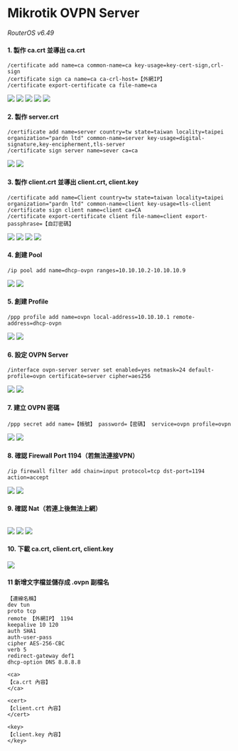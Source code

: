 # Mikrotik OVPN Server

*RouterOS v6.49*

#### 1. 製作 ca.crt 並導出 ca.crt

```
/certificate add name=ca common-name=ca key-usage=key-cert-sign,crl-sign
/certificate sign ca name=ca ca-crl-host=【外網IP】
/certificate export-certificate ca file-name=ca
```

![](./ovpn-server/certificate-ca-1.jpg)
![](./ovpn-server/certificate-ca-2.jpg)
![](./ovpn-server/certificate-ca-3.jpg)
![](./ovpn-server/certificate-ca-4.jpg)
![](./ovpn-server/certificate-ca-5.jpg)

#### 2. 製作 server.crt

```
/certificate add name=server country=tw state=taiwan locality=taipei organization="pardn ltd" common-name=server key-usage=digital-signature,key-encipherment,tls-server
/certificate sign server name=sever ca=ca
```

![](./ovpn-server/certificate-server-1.jpg)
![](./ovpn-server/certificate-server-2.jpg)

#### 3. 製作 client.crt 並導出 client.crt, client.key

```
/certificate add name=Client country=tw state=taiwan locality=taipei organization="pardn ltd" common-name=client key-usage=tls-client
/certificate sign client name=client ca=CA
/certificate export-certificate client file-name=client export-passphrase=【自訂密碼】
```

![](./ovpn-server/certificate-client-1.jpg)
![](./ovpn-server/certificate-client-2.jpg)
![](./ovpn-server/certificate-client-3.jpg)
![](./ovpn-server/certificate-client-4.jpg)

#### 4. 創建 Pool

```
/ip pool add name=dhcp-ovpn ranges=10.10.10.2-10.10.10.9
```

![](./ovpn-server/add-pool-1.jpg)
![](./ovpn-server/add-pool-2.jpg)

#### 5. 創建 Profile

```
/ppp profile add name=ovpn local-address=10.10.10.1 remote-address=dhcp-ovpn
```

![](./ovpn-server/add-profile-1.jpg)
![](./ovpn-server/add-profile-2.jpg)

#### 6. 設定 OVPN Server

```
/interface ovpn-server server set enabled=yes netmask=24 default-profile=ovpn certificate=server cipher=aes256
```

![](./ovpn-server/set-ovpn-server-1.jpg)
![](./ovpn-server/set-ovpn-server-2.jpg)

#### 7. 建立 OVPN 密碼

```
/ppp secret add name=【帳號】 password=【密碼】 service=ovpn profile=ovpn
```

![](./ovpn-server/add-secret-1.jpg)
![](./ovpn-server/add-secret-2.jpg)

#### 8. 確認 Firewall Port 1194（若無法連接VPN）

```
/ip firewall filter add chain=input protocol=tcp dst-port=1194 action=accept 
```

![](./ovpn-server/add-fw-1.jpg)
![](./ovpn-server/add-fw-2.jpg)

#### 9. 確認 Nat（若連上後無法上網）

```

```

![](./ovpn-server/add-nat-1.jpg)
![](./ovpn-server/add-nat-2.jpg)
![](./ovpn-server/add-nat-3.jpg)

#### 10. 下載 ca.crt, client.crt, client.key

![](./ovpn-server/download-files.jpg)

#### 11 新增文字檔並儲存成 .ovpn 副檔名

```
【連線名稱】
dev tun
proto tcp
remote 【外網IP】 1194
keepalive 10 120
auth SHA1
auth-user-pass
cipher AES-256-CBC
verb 5
redirect-gateway def1
dhcp-option DNS 8.8.8.8

<ca>
【ca.crt 內容】
</ca>

<cert>
【client.crt 內容】
</cert>

<key>
【client.key 內容】
</key>
```